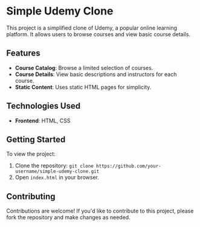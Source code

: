 
# Simple Udemy Clone

This project is a simplified clone of Udemy, a popular online learning platform. It allows users to browse courses and view basic course details.

## Features

- **Course Catalog**: Browse a limited selection of courses.
- **Course Details**: View basic descriptions and instructors for each course.
- **Static Content**: Uses static HTML pages for simplicity.

## Technologies Used

- **Frontend**: HTML, CSS

## Getting Started

To view the project:

1. Clone the repository: `git clone https://github.com/your-username/simple-udemy-clone.git`
2. Open `index.html` in your browser.

## Contributing

Contributions are welcome! If you'd like to contribute to this project, please fork the repository and make changes as needed.
